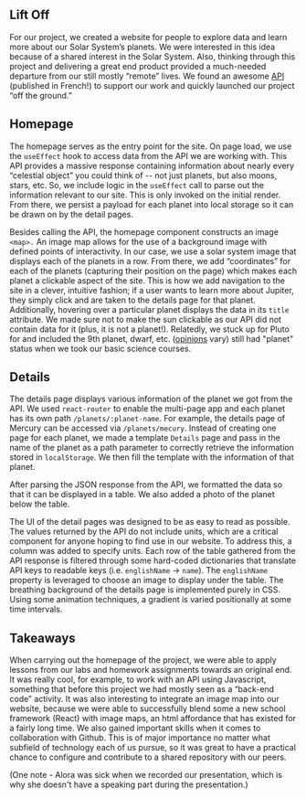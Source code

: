 ## Lift Off 

For our project, we created a website for people to explore data and learn more about our Solar System’s planets. We were interested in this idea because of a shared interest in the Solar System. Also, thinking through this project and delivering a great end product provided a much-needed departure from our still mostly “remote” lives. We found an awesome [API](https://api.le-systeme-solaire.net/rest/bodies) (published in French!) to support our work and quickly launched our project “off the ground.”

## Homepage 

The homepage serves as the entry point for the site. On page load, we use the `useEffect` hook to access data from the API we are working with. This API provides a massive response containing information about nearly every “celestial object” you could think of -- not just planets, but also moons, stars, etc. So, we include logic in the `useEffect` call to parse out the information relevant to our site. This is only invoked on the initial render. From there, we persist a payload for each planet into local storage so it can be drawn on by the detail pages.

Besides calling the API, the homepage component constructs an image `<map>.` An image map allows for the use of a background image with defined points of interactivity. In our case, we use a solar system image that displays each of the planets in a row. From there, we add “coordinates” for each of the planets (capturing their position on the page) which makes each planet a clickable aspect of the site. This is how we add navigation to the site in a clever, intuitive fashion; if a user wants to learn more about Jupiter, they simply click and are taken to the details page for that planet. Additionally, hovering over a particular planet displays the data in its `title` attribute. We made sure not to make the sun clickable as our API did not contain data for it (plus, it is not a planet!). Relatedly, we stuck up for Pluto for and included the 9th planet, dwarf, etc. ([opinions](https://www.loc.gov/everyday-mysteries/item/why-is-pluto-no-longer-a-planet/) vary) still had "planet" status when we took our basic science courses.

## Details

The details page displays various information of the planet we got from the API. We used `react-router` to enable the multi-page app and each planet has its own path `/planets/:planet-name`. For example, the details page of Mercury can be accessed via `/planets/mecury`. Instead of creating one page for each planet, we made a template `Details` page and pass in the name of the planet as a path parameter to correctly retrieve the information stored in `localStorage`. We then fill the template with the information of that planet.

After parsing the JSON response from the API, we formatted the data so that it can be displayed in a table. We also added a photo of the planet below the table.

The UI of the detail pages was designed to be as easy to read as possible. The values returned by the API do not include units, which are a critical component for anyone hoping to find use in our website. To address this, a column was added to specify units. Each row of the table gathered from the API response is filtered through some hard-coded dictionaries that translate API keys to readable keys (i.e. `englishName` -> `name`). The `englishName` property is leveraged to choose an image to display under the table. The breathing background of the details page is implemented purely in CSS. Using some animation techniques, a gradient is varied positionally at some time intervals.

## Takeaways

When carrying out the homepage of the project, we were able to apply lessons from our labs and homework assignments towards an original end. It was really cool, for example, to work with an API using Javascript, something that before this project we had mostly seen as a “back-end code” activity. It was also interesting to integrate an image map into our website, because we were able to successfully blend some a new school framework (React) with image maps, an html affordance that has existed for a fairly long time. We also gained important skills when it comes to collaboration with Github. This is of major importance no matter what subfield of technology each of us pursue, so it was great to have a practical chance to configure and contribute to a shared repository with our peers. 

(One note - Alora was sick when we recorded our presentation, which is why she doesn't have a speaking part during the presentation.)